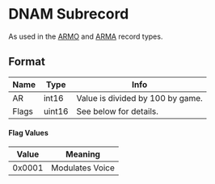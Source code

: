 DNAM Subrecord
==========

As used in the [ARMO](../ARMO.md) and [ARMA](../ARMA.md) record types.

## Format

Name | Type | Info
-----|------|-----
AR | int16 | Value is divided by 100 by game.
Flags | uint16 | See below for details.
 
#### Flag Values

Value | Meaning
-----|--------
0x0001 | Modulates Voice
